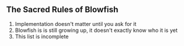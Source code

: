 The Sacred Rules of Blowfish
----------------------------

 1. Implementation doesn't matter until you ask for it
 2. Blowfish is is still growing up, it doesn't exactly know who it is yet
 3. This list is incomplete
